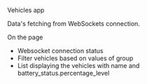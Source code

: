 Vehicles app

Data's fetching from WebSockets connection.

On the page
 - Websocket connection status
 - Filter vehicles based on values of group
 - List displaying the vehicles with name and battery_status.percentage_level